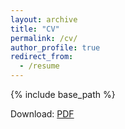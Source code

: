 ```yaml
---
layout: archive
title: "CV"
permalink: /cv/
author_profile: true
redirect_from:
  - /resume
---
```


{% include base_path %}

Download: [PDF](https://francesconicolai.github.io/CV/CVFrancesco-Nicolai.pdf)

